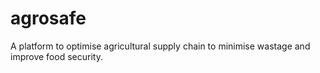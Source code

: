# agrosafe
A platform to optimise agricultural supply chain to minimise wastage and improve food security.
